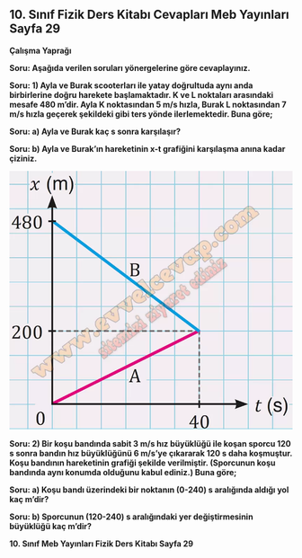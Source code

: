 ## 10. Sınıf Fizik Ders Kitabı Cevapları Meb Yayınları Sayfa 29

**Çalışma Yaprağı**

**Soru: Aşağıda verilen soruları yönergelerine göre cevaplayınız.**

**Soru: 1) Ayla ve Burak scooterları ile yatay doğrultuda aynı anda birbirlerine doğru harekete başlamaktadır. K ve L noktaları arasındaki mesafe 480 m’dir. Ayla K noktasından 5 m/s hızla, Burak L noktasından 7 m/s hızla geçerek şekildeki gibi ters yönde ilerlemektedir. Buna göre;**

**Soru: a) Ayla ve Burak kaç s sonra karşılaşır?**

**Soru: b) Ayla ve Burak’ın hareketinin x-t grafiğini karşılaşma anına kadar çiziniz.**

![](./image1.webp)

**Soru: 2) Bir koşu bandında sabit 3 m/s hız büyüklüğü ile koşan sporcu 120 s sonra bandın hız büyüklüğünü 6 m/s’ye çıkararak 120 s daha koşmuştur. Koşu bandının hareketinin grafiği şekilde verilmiştir. (Sporcunun koşu bandında aynı konumda olduğunu kabul ediniz.) Buna göre;**

**Soru: a) Koşu bandı üzerindeki bir noktanın (0-240) s aralığında aldığı yol kaç m’dir?**

**Soru: b) Sporcunun (120-240) s aralığındaki yer değiştirmesinin büyüklüğü kaç m’dir?**

**10. Sınıf Meb Yayınları Fizik Ders Kitabı Sayfa 29**